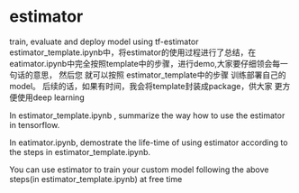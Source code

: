 # estimator
train, evaluate and deploy model using tf-estimator
estimator_template.ipynb中，将estimator的使用过程进行了总结，在eatimator.ipynb中完全按照template中的步骤，进行demo,大家要仔细领会每一句话的意思，
然后您 就可以按照 estimator_template中的步骤 训练部署自己的model。
后续的话，如果有时间，我会将template封装成package，供大家 更方便使用deep learning 

In estimator_template.ipynb , summarize the way how to use the estimator in tensorflow.

In eatimator.ipynb, demostrate the life-time of using estimator according to the steps in estimator_template.ipynb.

You can use estimator to train your custom model following the above steps(in estimator_template.ipynb) at free time


